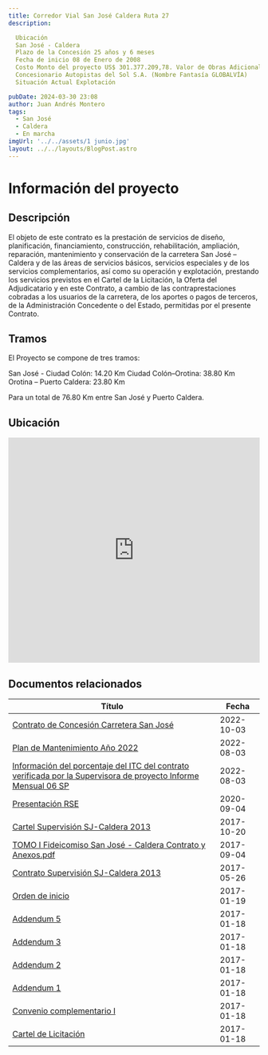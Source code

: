 ```yaml
---
title: Corredor Vial San José Caldera Ruta 27
description: 

  Ubicación
  San José - Caldera
  Plazo de la Concesión 25 años y 6 meses
  Fecha de inicio 08 de Enero de 2008
  Costo Monto del proyecto US$ 301.377.209,78. Valor de Obras Adicionales Mediante el Convenio Complementario Nº 1 se aprobó la construcción de obras adicionales en el proyecto por una suma de US$ 35.935.741,00
  Concesionario Autopistas del Sol S.A. (Nombre Fantasía GLOBALVÍA)
  Situación Actual Explotación

pubDate: 2024-03-30 23:08
author: Juan Andrés Montero
tags:
  - San José
  - Caldera
  - En marcha
imgUrl: '../../assets/1 junio.jpg'
layout: ../../layouts/BlogPost.astro
---
```



# Información del proyecto
## Descripción

El objeto de este contrato es la prestación de servicios de diseño, planificación, financiamiento, construcción, rehabilitación, ampliación, reparación, mantenimiento y conservación de la carretera San José – Caldera y de las áreas de servicios básicos, servicios especiales y de los servicios complementarios, así como su operación y explotación, prestando los servicios previstos en el Cartel de la Licitación, la Oferta del Adjudicatario y en este Contrato, a cambio de las contraprestaciones cobradas a los usuarios de la carretera, de los aportes o pagos de terceros, de la Administración Concedente o del Estado, permitidas por el presente Contrato.

## Tramos
El Proyecto se compone de tres tramos:

San José - Ciudad Colón: 14.20 Km
Ciudad Colón–Orotina: 38.80 Km
Orotina – Puerto Caldera: 23.80 Km

Para un total de 76.80 Km entre San José y Puerto Caldera.

## Ubicación

<iframe src="https://www.google.com/maps/embed?pb=!1m18!1m12!1m3!1d4794.188341639861!2d-84.74231992419807!3d9.97592207344697!2m3!1f0!2f0!3f0!3m2!1i1024!2i768!4f13.1!3m3!1m2!1s0x8fa031a3085c1de7%3A0x43a8b852f303c69c!2sRuta%20Nacional%20Primaria%2023%2C%20Provincia%20de%20Puntarenas%2C%20Chacarita%2C%20Costa%20Rica!5e1!3m2!1ses-419!2sus!4v1711857202969!5m2!1ses-419!2sus" width="100%" height="450" style="border:0;" allowfullscreen="" loading="lazy" referrerpolicy="no-referrer-when-downgrade"></iframe>

## Documentos relacionados 

|Título|Fecha|
|--------|--------|
|    [Contrato de Concesión Carretera San José](https://www.cnc.go.cr/archivos/86/Ruta-27/940/Contrato-de-Concesion-Carretera-San-Jose.pdf)    |    2022-10-03    |
|    [Plan de Mantenimiento Año 2022](https://www.cnc.go.cr/archivos/86/Ruta-27/744/Plan-de--Mantenimiento-Ano-2022.pdf)    |    	2022-08-03    |
|    [Información del porcentaje del ITC del contrato verificada por la Supervisora de proyecto Informe Mensual 06 SP](https://www.cnc.go.cr/archivos/86/Ruta-27/743/Informacion-del-porcentaje-del-ITC-del-contrato-verificada-por-la-Supervisora-de-proyecto-Informe-Mensual-06-SP.pdf)    |    		2022-08-03    |
|    [Presentación RSE](https://www.cnc.go.cr/archivos/86/Ruta-27/308/Presentacion-RSE.pdf)    |    		2020-09-04    |
|    [Cartel Supervisión SJ-Caldera 2013](https://www.cnc.go.cr/archivos/86/Ruta-27/136/Cartel-Supervision-SJ-Caldera-2013.pdf)    |    2017-10-20    |
|    [TOMO I Fideicomiso San José - Caldera Contrato y Anexos.pdf](https://www.cnc.go.cr/archivos/86/Ruta-27/133/TOMO-I-Fideicomiso-San-Jose---Caldera-Contrato-y-Anexospdf.pdf)    |    2017-09-04    |
|    [Contrato Supervisión SJ-Caldera 2013](https://www.cnc.go.cr/archivos/86/Ruta-27/107/Contrato-Supervision-SJ-Caldera-2013.pdf)    |    	2017-05-26    |
|    [Orden de inicio](https://www.cnc.go.cr/archivos/86/Ruta-27/77/Orden-de-inicio.pdf)    |    	2017-01-19    |
|    [Addendum 5](https://www.cnc.go.cr/archivos/86/Ruta-27/65/Addendum-5.pdf)    |     2017-01-18    |
|    [Addendum 3](https://www.cnc.go.cr/archivos/86/Ruta-27/64/Addendum-3.pdf)    |     2017-01-18    |
|    [Addendum 2](https://www.cnc.go.cr/archivos/86/Ruta-27/64/Addendum-2.pdf)    |     2017-01-18    |
|    [Addendum 1](https://www.cnc.go.cr/archivos/86/Ruta-27/64/Addendum-1.pdf)    |     2017-01-18    |
|    [Convenio complementario I](https://www.cnc.go.cr/archivos/86/Ruta-27/59/Convenio-complementario-I.pdf)    |     2017-01-18    |
|    [Cartel de Licitación](https://www.cnc.go.cr/archivos/86/Ruta-27/58/Cartel-de-Licitacion.pdf)    |     2017-01-18    |